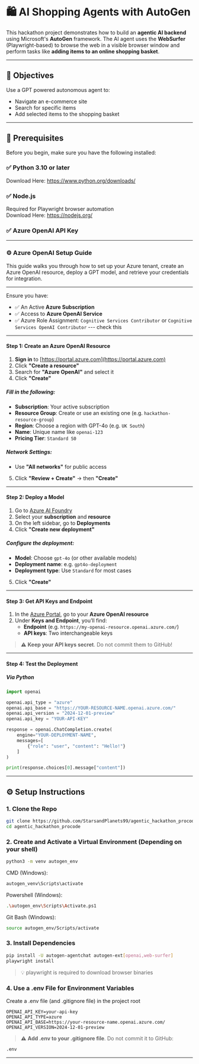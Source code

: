 # 🛍️ AI Shopping Agents with AutoGen

This hackathon project demonstrates how to build an **agentic AI backend** using Microsoft's **AutoGen** framework. The AI agent uses the **WebSurfer** (Playwright-based) to browse the web in a visible browser window and perform tasks like **adding items to an online shopping basket**.

---

## 📌 Objectives

Use a GPT powered autonomous agent to:
- Navigate an e-commerce site
- Search for specific items
- Add selected items to the shopping basket

---

## 🧰 Prerequisites

Before you begin, make sure you have the following installed:

### ✅ Python 3.10 or later
Download Here: https://www.python.org/downloads/

### ✅ Node.js
Required for Playwright browser automation  
Download Here: https://nodejs.org/

### ✅ Azure OpenAI API Key
---
### ⚙️ Azure OpenAI Setup Guide 

This guide walks you through how to set up your Azure tenant, create an Azure OpenAI resource, deploy a GPT model, and retrieve your credentials for integration.

---

Ensure you have:

- ✅ An Active **Azure Subscription**
- ✅ Access to **Azure OpenAI Service** 
- ✅ Azure Role Assignment: `Cognitive Services Contributor` or `Cognitive Services OpenAI Contributor` --- check this

---

#### Step 1: Create an Azure OpenAI Resource

1. **Sign in** to [https://portal.azure.com](https://portal.azure.com)
2. Click **"Create a resource"**
3. Search for **"Azure OpenAI"** and select it
4. Click **"Create"**

##### Fill in the following:

- **Subscription**: Your active subscription  
- **Resource Group**: Create or use an existing one (e.g. `hackathon-resource-group`)  
- **Region**: Choose a region with GPT-4o (e.g. `UK South`)  
- **Name**: Unique name like `openai-123`  
- **Pricing Tier**: `Standard S0`  

##### Network Settings:

- Use **"All networks"** for public access

5. Click **"Review + Create"** → then **"Create"**

---

#### Step 2: Deploy a Model

1. Go to [Azure AI Foundry](https://oai.azure.com/)
2. Select your **subscription** and **resource**
3. On the left sidebar, go to **Deployments**
4. Click **"Create new deployment"**

##### Configure the deployment:

- **Model**: Choose `gpt-4o` (or other available models)
- **Deployment name**: e.g. `gpt4o-deployment`
- **Deployment type**: Use `Standard` for most cases

5. Click **"Create"**

---

#### Step 3: Get API Keys and Endpoint

1. In the [Azure Portal](https://portal.azure.com), go to your **Azure OpenAI resource**
2. Under **Keys and Endpoint**, you’ll find:
   - **Endpoint** (e.g. `https://my-openai-resource.openai.azure.com/`)
   - **API keys**: Two interchangeable keys

> ⚠️ **Keep your API keys secret**. Do not commit them to GitHub!

---

#### Step 4: Test the Deployment

##### Via Python

```python
import openai

openai.api_type = "azure"
openai.api_base = "https://YOUR-RESOURCE-NAME.openai.azure.com/"
openai.api_version = "2024-12-01-preview"
openai.api_key = "YOUR-API-KEY"

response = openai.ChatCompletion.create(
    engine="YOUR-DEPLOYMENT-NAME",
    messages=[
        {"role": "user", "content": "Hello!"}
    ]
)

print(response.choices[0].message["content"])
```

-----

## ⚙️ Setup Instructions

### 1. Clone the Repo

```bash
git clone https://github.com/StarsandPlanets99/agentic_hackathon_procode.git
cd agentic_hackathon_procode
```

### 2. Create and Activate a Virtual Environment (Depending on your shell)

```bash
python3 -m venv autogen_env
```
CMD (Windows):
```bash  
autogen_venv\Scripts\activate  
```
Powershell (Windows):
```bash 
.\autogen_env\Scripts\Activate.ps1
```
Git Bash (Windows):
```bash 
source autogen_env/Scripts/activate
```

### 3. Install Dependencies
```bash
pip install -U autogen-agentchat autogen-ext[openai,web-surfer]
playwright install
```
>💡 playwright is required to download browser binaries

### 4. Use a .env File for Environment Variables

Create a .env file (and .gitignore file) in the project root

```env
OPENAI_API_KEY=your-api-key
OPENAI_API_TYPE=azure
OPENAI_API_BASE=https://your-resource-name.openai.azure.com/
OPENAI_API_VERSION=2024-12-01-preview
```
> ⚠️ **Add .env to your .gitignore file**. Do not commit it to GitHub:
```bash
.env
```

---
